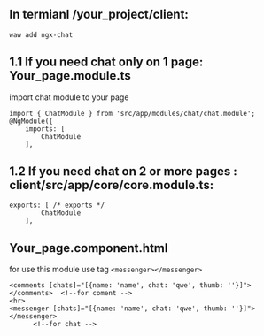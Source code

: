 ## In termianl /your_project/client:
```
waw add ngx-chat
```
## 1.1 If you need chat only on 1 page: Your_page.module.ts
import chat module to your page
```
import { ChatModule } from 'src/app/modules/chat/chat.module';
@NgModule({
	imports: [
		ChatModule
	],
```
## 1.2 If you need chat on 2 or more pages : client/src/app/core/core.module.ts:
```
exports: [ /* exports */
		ChatModule
	],
```
## Your_page.component.html
for use this module use tag ```<messenger></messenger> ```
```
<comments [chats]="[{name: 'name', chat: 'qwe', thumb: ''}]"></comments>  <!--for coment -->
<hr>
<messenger [chats]="[{name: 'name', chat: 'qwe', thumb: ''}]"></messenger>
      <!--for chat -->
```

